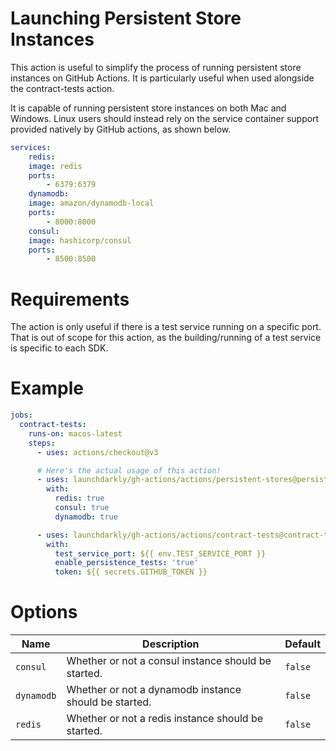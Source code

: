 # Launching Persistent Store Instances 

This action is useful to simplify the process of running persistent store instances on GitHub Actions. It is particularly useful when used alongside the contract-tests action.

It is capable of running persistent store instances on both Mac and Windows. Linux users should instead rely on the service container support provided natively by GitHub actions, as shown below.

```yml
services:
    redis:
    image: redis
    ports:
        - 6379:6379
    dynamodb:
    image: amazon/dynamodb-local
    ports:
        - 8000:8000
    consul:
    image: hashicorp/consul
    ports:
        - 8500:8500
```

# Requirements

The action is only useful if there is a test service running on a specific port. That is out
of scope for this action, as the building/running of a test service is specific to each SDK.

# Example

```yml
jobs:
  contract-tests:
    runs-on: macos-latest
    steps:
      - uses: actions/checkout@v3

      # Here's the actual usage of this action!
      - uses: launchdarkly/gh-actions/actions/persistent-stores@persistent-stores-v1.0.0
        with:
          redis: true
          consul: true
          dynamodb: true

      - uses: launchdarkly/gh-actions/actions/contract-tests@contract-tests-v1.1.0
        with:
          test_service_port: ${{ env.TEST_SERVICE_PORT }}
          enable_persistence_tests: 'true'
          token: ${{ secrets.GITHUB_TOKEN }}
```

# Options

| Name       | Description                                           | Default |
|------------|-------------------------------------------------------|---------|
| `consul`   | Whether or not a consul instance should be started.   | `false` |
| `dynamodb` | Whether or not a dynamodb instance should be started. | `false` |
| `redis`    | Whether or not a redis instance should be started.    | `false` |
